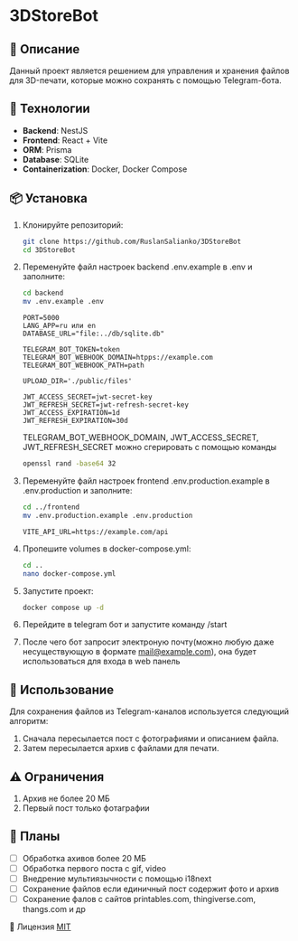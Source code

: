 # 3DStoreBot

## 📅 Описание

Данный проект является решением для управления и хранения файлов для 3D-печати, которые можно сохранять с помощью Telegram-бота.

## 🔧 Технологии

- **Backend**: NestJS
- **Frontend**: React + Vite
- **ORM**: Prisma
- **Database**: SQLite
- **Containerization**: Docker, Docker Compose

## 📦 Установка

1. Клонируйте репозиторий:

   ```bash
   git clone https://github.com/RuslanSalianko/3DStoreBot
   cd 3DStoreBot

   ```

2. Переменуйте файл настроек backend .env.example в .env и заполните:

   ```bash
   cd backend
   mv .env.example .env
   ```

   ```env
   PORT=5000
   LANG_APP=ru или en
   DATABASE_URL="file:../db/sqlite.db"

   TELEGRAM_BOT_TOKEN=token
   TELEGRAM_BOT_WEBHOOK_DOMAIN=htpps://example.com
   TELEGRAM_BOT_WEBHOOK_PATH=path

   UPLOAD_DIR='./public/files'

   JWT_ACCESS_SECRET=jwt-secret-key
   JWT_REFRESH_SECRET=jwt-refresh-secret-key
   JWT_ACCESS_EXPIRATION=1d
   JWT_REFRESH_EXPIRATION=30d
   ```

   TELEGRAM_BOT_WEBHOOK_DOMAIN, JWT_ACCESS_SECRET, JWT_REFRESH_SECRET можно сгерировать с помощью команды

   ```bash
   openssl rand -base64 32
   ```

3. Переменуйте файл настроек frontend .env.production.example в .env.production и заполните:

   ```bash
   cd ../frontend
   mv .env.production.example .env.production
   ```

   ```env
   VITE_API_URL=https://example.com/api
   ```

4. Пропешите volumes в docker-compose.yml:

   ```bash
   cd ..
   nano docker-compose.yml
   ```

5. Запустите проект:

   ```bash
   docker compose up -d
   ```

6. Перейдите в telegram бот и запустите команду /start
7. После чего бот запросит электроную почту(можно любую даже несуществующую в формате mail@example.com), она будет использоваться для входа в web панель

## 📂 Использование

Для сохранения файлов из Telegram-каналов используется следующий алгоритм:

1. Сначала пересылается пост с фотографиями и описанием файла.
2. Затем пересылается архив с файлами для печати.

## ⚠️ Ограничения

1. Архив не более 20 МБ
2. Первый пост только фотаграфии

## 🚀 Планы

- [ ] Обработка ахивов более 20 МБ
- [ ] Обработка первого поста с gif, video
- [ ] Внедрение мультиязычности с помощью i18next
- [ ] Сохранение файлов если единичный пост содержит фото и архив
- [ ] Сохранение фалов с сайтов printables.com, thingiverse.com, thangs.com и др

📜 Лицензия
[MIT](https://github.com/RuslanSalianko/3DStoreBot/blob/master/LICENSE)
